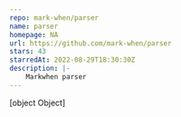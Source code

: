 ```yaml
---
repo: mark-when/parser
name: parser
homepage: NA
url: https://github.com/mark-when/parser
stars: 43
starredAt: 2022-08-29T18:30:30Z
description: |-
    Markwhen parser
---
```


[object Object]
